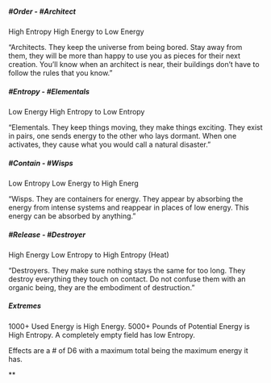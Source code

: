 ##### #Order - #Architect
High Entropy
High Energy to Low Energy

“Architects. They keep the universe from being bored. Stay away from them, they will be more than happy to use you as pieces for their next creation. You’ll know when an architect is near, their buildings don’t have to follow the rules that you know.”

##### #Entropy - #Elementals
Low Energy
High Entropy to Low Entropy

“Elementals. They keep things moving, they make things exciting. They exist in pairs, one sends energy to the other who lays dormant. When one activates, they cause what you would call a natural disaster.” 

##### #Contain - #Wisps
Low Entropy
Low Energy to High Energ

“Wisps. They are containers for energy. They appear by absorbing the energy from intense systems and reappear in places of low energy. This energy can be absorbed by anything.”

##### #Release - #Destroyer
High Energy
Low Entropy to High Entropy (Heat)

“Destroyers. They make sure nothing stays the same for too long. They destroy everything they touch on contact. Do not confuse them with an organic being, they are the embodiment of destruction.”


##### Extremes
1000+ Used Energy is High Energy.
5000+ Pounds of Potential Energy is High Entropy.
A completely empty field has low Entropy.

Effects are a # of D6 with a maximum total being the maximum energy it has.

**